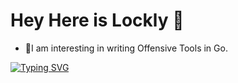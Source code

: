 # Hey Here is Lockly 👋

- 🚀I am interesting in writing Offensive Tools in Go.

[![Typing SVG](https://readme-typing-svg.demolab.com?font=Fira+Code&pause=1000&width=435&lines=Hoy+te+toca+perder)](https://git.io/typing-svg)
